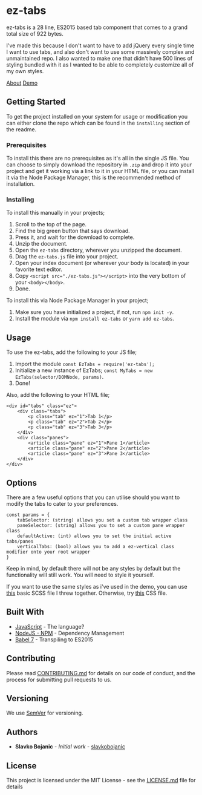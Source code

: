 # ez-tabs

ez-tabs is a 28 line, ES2015 based tab component that comes to a grand total size of 922 bytes.

I've made this because I don't want to have to add jQuery every single time I want to use tabs, and also don't want to use some massively complex and unmaintained repo. I also wanted to make one that didn't have 500 lines of styling bundled with it as I wanted to be able to completely customize all of my own styles.

[About](https://tabs.slavkobojanic.xyz)
[Demo](https://tabs.slavkobojanic.xyz/demo.html)

## Getting Started

To get the project installed on your system for usage or modification you can either clone the repo which can be found in the `installing` section of the readme.

### Prerequisites

To install this there are no prerequisites as it's all in the single JS file. You can choose to simply download the repository in `.zip` and drop it into your project and get it working via a link to it in your HTML file, or you can install it via the Node Package Manager, this is the recommended method of installation.

### Installing

To install this manually in your projects;

1. Scroll to the top of the page.
2. Find the big green button that says download.
3. Press it, and wait for the download to complete.
4. Unzip the document.
5. Open the `ez-tabs` directory, wherever you unzipped the document.
6. Drag the `ez-tabs.js` file into your project.
7. Open your index document (or wherever your body is located) in your favorite text editor.
8. Copy `<script src="./ez-tabs.js"></script>` into the very bottom of your `<body></body>`.
9. Done.

To install this via Node Package Manager in your project;

1. Make sure you have initialized a project, if not, run `npm init -y`.
2. Install the module via `npm install ez-tabs` or `yarn add ez-tabs`.

## Usage

To use the ez-tabs, add the following to your JS file;

1. Import the module `const EzTabs = require('ez-tabs');`
2. Initialize a new instance of EzTabs; `const MyTabs = new EzTabs(selector/DOMNode, params)`.
3. Done!

Also, add the following to your HTML file;

```
<div id="tabs" class="ez">
	<div class="tabs">
		<p class="tab" ez="1">Tab 1</p>
		<p class="tab" ez="2">Tab 2</p>
		<p class="tab" ez="3">Tab 3</p>
	</div>
	<div class="panes">
		<article class="pane" ez="1">Pane 1</article>
		<article class="pane" ez="2">Pane 2</article>
		<article class="pane" ez="3">Pane 3</article>
	</div>
</div>
```

## Options

There are a few useful options that you can utilise should you want to modify the tabs to cater to your preferences.

```
const params = {
	tabSelector: (string) allows you set a custom tab wrapper class
	paneSelector: (string) allows you to set a custom pane wrapper class
	defaultActive: (int) allows you to set the initial active tabs/panes
	verticalTabs: (bool) allows you to add a ez-vertical class modifier onto your root wrapper
}
```

Keep in mind, by default there will not be any styles by default but the functionality will still work. You will need to style it yourself.

If you want to use the same styles as i've used in the demo, you can use [this](https://gist.github.com/slavkobojanic/23c2f7e6964e984e2b35891f7a949ab9) basic SCSS file I threw together. Otherwise, try [this](https://gist.github.com/slavkobojanic/cc84a8067a94c8b1224a486b365c08ea) CSS file.

## Built With

- [JavaScript](https://www.javascript.com/) - The language?
- [NodeJS - NPM](https://nodejs.org/en/) - Dependency Management
- [Babel 7](https://babeljs.io/) - Transpiling to ES2015

## Contributing

Please read [CONTRIBUTING.md](https://gist.github.com/slavkobojanic/d653a2ac59860179663974555b17823b) for details on our code of conduct, and the process for submitting pull requests to us.

## Versioning

We use [SemVer](http://semver.org/) for versioning.

## Authors

- **Slavko Bojanic** - _Initial work_ - [slavkobojanic](https://github.com/slavkobojanic)

## License

This project is licensed under the MIT License - see the [LICENSE.md](LICENSE.md) file for details
